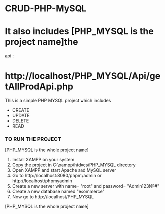 # CRUD-PHP-MySQL

# It also includes [PHP_MYSQL is the project name]the

api :

# http://localhost/PHP_MYSQL/Api/getAllProdApi.php

This is a simple PHP MYSQL project which includes

- CREATE
- UPDATE
- DELETE
- READ

### TO RUN THE PROJECT

[PHP_MYSQL is the whole project name]

1. Install XAMPP on your system
2. Copy the project in C:\xampp\htdocs\PHP_MYSQL directory
3. Open XAMPP and start Apache and MySQL server
4. Go to http://localhost:8080/phpmyadmin or http://localhost/phpmyadmin
5. Create a new server with name= "root" and password= "Admin123!@#"
6. Create a new database named "ecommerce"
7. Now go to http://localhost/PHP_MYSQL

[PHP_MYSQL is the whole project name]
